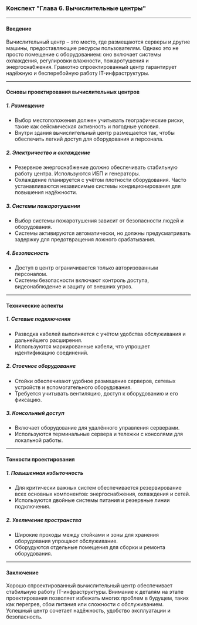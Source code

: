 ### Конспект "Глава 6. Вычислительные центры"

---

#### **Введение**
Вычислительный центр – это место, где размещаются серверы и другие машины, предоставляющие ресурсы пользователям. Однако это не просто помещение с оборудованием: оно включает системы охлаждения, регулировки влажности, пожаротушения и энергоснабжения. Грамотно спроектированный центр гарантирует надёжную и бесперебойную работу IT-инфраструктуры.

---

#### **Основы проектирования вычислительных центров**

##### **1. Размещение**
- Выбор местоположения должен учитывать географические риски, такие как сейсмическая активность и погодные условия.
- Внутри здания вычислительный центр размещается так, чтобы обеспечить легкий доступ для оборудования и персонала.

##### **2. Электричество и охлаждение**
- Резервное энергоснабжение должно обеспечивать стабильную работу центра. Используются ИБП и генераторы.
- Охлаждение планируется с учётом плотности оборудования. Часто устанавливаются независимые системы кондиционирования для повышения надёжности.

##### **3. Системы пожаротушения**
- Выбор системы пожаротушения зависит от безопасности людей и оборудования.
- Системы активируются автоматически, но должны предусматривать задержку для предотвращения ложного срабатывания.

##### **4. Безопасность**
- Доступ в центр ограничивается только авторизованным персоналом.
- Системы безопасности включают контроль доступа, видеонаблюдение и защиту от внешних угроз.

---

#### **Технические аспекты**

##### **1. Сетевые подключения**
- Разводка кабелей выполняется с учётом удобства обслуживания и дальнейшего расширения.
- Используются маркированные кабели, что упрощает идентификацию соединений.

##### **2. Стоечное оборудование**
- Стойки обеспечивают удобное размещение серверов, сетевых устройств и вспомогательного оборудования.
- Требуется учитывать вентиляцию, доступ к оборудованию и его фиксацию.

##### **3. Консольный доступ**
- Включает оборудование для удалённого управления серверами.
- Используются терминальные сервера и тележки с консолями для локальной работы.

---

#### **Тонкости проектирования**

##### **1. Повышенная избыточность**
- Для критически важных систем обеспечивается резервирование всех основных компонентов: энергоснабжения, охлаждения и сетей.
- Используются двойные системы питания и резервные линии подключения.

##### **2. Увеличение пространства**
- Широкие проходы между стойками и зоны для хранения оборудования упрощают обслуживание.
- Оборудуются отдельные помещения для сборки и ремонта оборудования.

---

#### **Заключение**
Хорошо спроектированный вычислительный центр обеспечивает стабильную работу IT-инфраструктуры. Внимание к деталям на этапе проектирования позволяет избежать многих проблем в будущем, таких как перегрев, сбои питания или сложности с обслуживанием. Успешный центр сочетает надёжность, удобство эксплуатации и безопасность.
